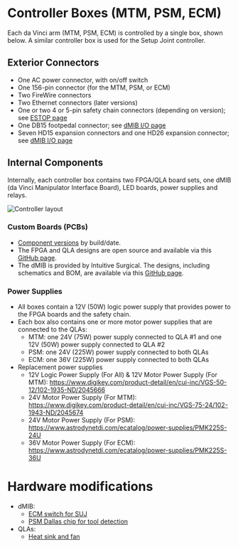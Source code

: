 # Controller Boxes (MTM, PSM, ECM)

Each da Vinci arm (MTM, PSM, ECM) is controlled by a single box, shown below. A similar controller box is used for the Setup Joint controller.

## Exterior Connectors
* One AC power connector, with on/off switch
* One 156-pin connector (for the MTM, PSM, or ECM)
* Two FireWire connectors
* Two Ethernet connectors (later versions)
* One or two 4 or 5-pin safety chain connectors (depending on version); see [ESTOP page](/jhu-dvrk/sawIntuitiveResearchKit/wiki/ESTOP)
* One DB15 footpedal connector; see [dMIB I/O page](/jhu-dvrk/sawIntuitiveResearchKit/wiki/dMIB-IOs)
* Seven HD15 expansion connectors and one HD26 expansion connector; see [dMIB I/O page](/jhu-dvrk/sawIntuitiveResearchKit/wiki/dMIB-IOs)

## Internal Components 

Internally, each controller box contains two FPGA/QLA board sets, one dMIB (da Vinci Manipulator Interface Board), LED boards, power supplies and relays.

  ![Controller layout](/jhu-dvrk/sawIntuitiveResearchKit/wiki/controller-layout.jpg)

### Custom Boards (PCBs)
* [Component versions](/jhu-dvrk/sawIntuitiveResearchKit/wiki/Board-Versions) by build/date.
* The FPGA and QLA designs are open source and available via this [GitHub page](http://jhu-cisst.github.io/mechatronics/).
* The dMIB is provided by Intuitive Surgical. The designs, including schematics and BOM, are available via this [GitHub page](https://github.com/jhu-dvrk/dvrk-pcb-dMIB).

### Power Supplies
* All boxes contain a 12V (50W) logic power supply that provides power to the FPGA boards and the safety chain.
* Each box also contains one or more motor power supplies that are connected to the QLAs:
  * MTM: one 24V (75W) power supply connected to QLA #1 and one 12V (50W) power supply connected to QLA #2
  * PSM: one 24V (225W) power supply connected to both QLAs
  * ECM: one 36V (225W) power supply connected to both QLAs
* Replacement power supplies
  * 12V Logic Power Supply (For All) & 12V Motor Power Supply (For MTM): https://www.digikey.com/product-detail/en/cui-inc/VGS-50-12/102-1935-ND/2045666
  * 24V Motor Power Supply (For MTM): https://www.digikey.com/product-detail/en/cui-inc/VGS-75-24/102-1943-ND/2045674
  * 24V Motor Power Supply (For PSM): https://www.astrodynetdi.com/ecatalog/power-supplies/PMK225S-24U
  * 36V Motor Power Supply (For ECM): https://www.astrodynetdi.com/ecatalog/power-supplies/PMK225S-36U

# Hardware modifications

* dMIB:
  * [ECM switch for SUJ](/jhu-dvrk/sawIntuitiveResearchKit/wiki/Full-da-Vinci-dMIB-pre-2015)
  * [PSM Dallas chip for tool detection](/jhu-dvrk/sawIntuitiveResearchKit/wiki/Tool-Detection)
* QLAs:
  * [Heat sink and fan](/jhu-dvrk/sawIntuitiveResearchKit/wiki/QLA-Heat-Sink)